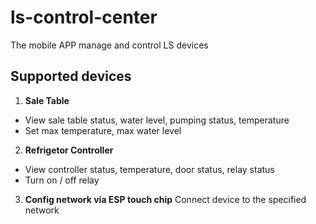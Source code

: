 # ls-control-center

The mobile APP manage and control LS devices

## Supported devices
1. **Sale Table**
- View sale table status, water level, pumping status, temperature
- Set max temperature, max water level

2. **Refrigetor Controller**
- View controller status, temperature, door status, relay status
- Turn on / off relay

3. **Config network via ESP touch chip**
Connect device to the specified network
